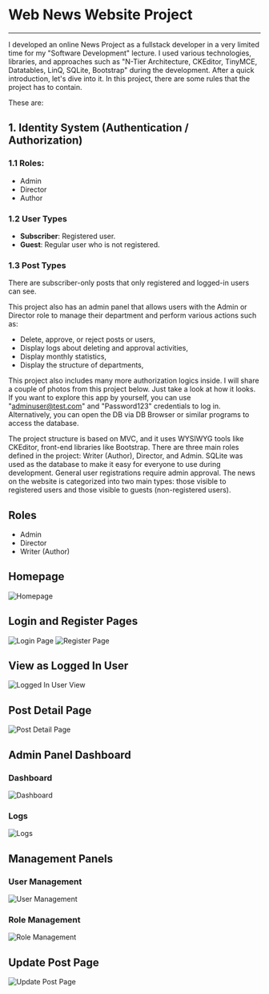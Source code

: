 # Web News Website Project

---

I developed an online News Project as a fullstack developer in a very limited time for my "Software Development" lecture. I used various technologies, libraries, and approaches such as "N-Tier Architecture, CKEditor, TinyMCE, Datatables, LinQ, SQLite, Bootstrap" during the development. After a quick introduction, let's dive into it. In this project, there are some rules that the project has to contain.

These are:

## 1. Identity System (Authentication / Authorization)

### 1.1 Roles:

- Admin
- Director
- Author

### 1.2 User Types

- **Subscriber**: Registered user.
- **Guest**: Regular user who is not registered.

### 1.3 Post Types

There are subscriber-only posts that only registered and logged-in users can see.

This project also has an admin panel that allows users with the Admin or Director role to manage their department and perform various actions such as:

- Delete, approve, or reject posts or users,
- Display logs about deleting and approval activities,
- Display monthly statistics,
- Display the structure of departments,

This project also includes many more authorization logics inside. I will share a couple of photos from this project below. Just take a look at how it looks. If you want to explore this app by yourself, you can use "adminuser@test.com" and "Password123" credentials to log in. Alternatively, you can open the DB via DB Browser or similar programs to access the database.

The project structure is based on MVC, and it uses WYSIWYG tools like CKEditor, front-end libraries like Bootstrap. There are three main roles defined in the project: Writer (Author), Director, and Admin. SQLite was used as the database to make it easy for everyone to use during development. General user registrations require admin approval. The news on the website is categorized into two main types: those visible to registered users and those visible to guests (non-registered users).

## Roles

- Admin
- Director
- Writer (Author)

## Homepage

![Homepage](https://github.com/byrmTelli/NewsApp.MVC/blob/master/uygulamaG%C3%B6rselleri/homepage.png?raw=true)

## Login and Register Pages

![Login Page](https://github.com/byrmTelli/NewsApp.MVC/blob/master/uygulamaG%C3%B6rselleri/loginPage.png?raw=true)
![Register Page](https://github.com/byrmTelli/NewsApp.MVC/blob/master/uygulamaG%C3%B6rselleri/registerPage.png?raw=true)

## View as Logged In User

![Logged In User View](https://github.com/byrmTelli/NewsApp.MVC/blob/master/uygulamaG%C3%B6rselleri/loggedInUserView.png?raw=true)

## Post Detail Page

![Post Detail Page](https://github.com/byrmTelli/NewsApp.MVC/blob/master/uygulamaG%C3%B6rselleri/detailPage.png?raw=true)

## Admin Panel Dashboard

### Dashboard

![Dashboard](https://github.com/byrmTelli/NewsApp.MVC/blob/master/uygulamaG%C3%B6rselleri/dashboard.png?raw=true)

### Logs

![Logs](https://github.com/byrmTelli/NewsApp.MVC/blob/master/uygulamaG%C3%B6rselleri/userApprovalLogs.png?raw=true)

## Management Panels

### User Management

![User Management](https://github.com/byrmTelli/NewsApp.MVC/blob/master/uygulamaG%C3%B6rselleri/userManagement.png?raw=true)

### Role Management

![Role Management](https://github.com/byrmTelli/NewsApp.MVC/blob/master/uygulamaG%C3%B6rselleri/roleManagement.png?raw=true)

## Update Post Page

![Update Post Page](https://github.com/byrmTelli/NewsApp.MVC/blob/master/uygulamaG%C3%B6rselleri/postUpdate.png?raw=true)
